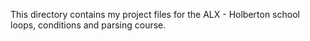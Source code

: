 This directory contains my project files for the ALX - Holberton school loops, conditions and parsing course.